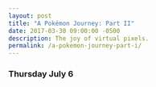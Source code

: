 ```yaml
---
layout: post
title: "A Pokémon Journey: Part II"
date: 2017-03-30 09:00:00 -0500
description: The joy of virtual pixels.
permalink: /a-pokemon-journey-part-i/
---
```

<!--- é --->

### Thursday July 6




